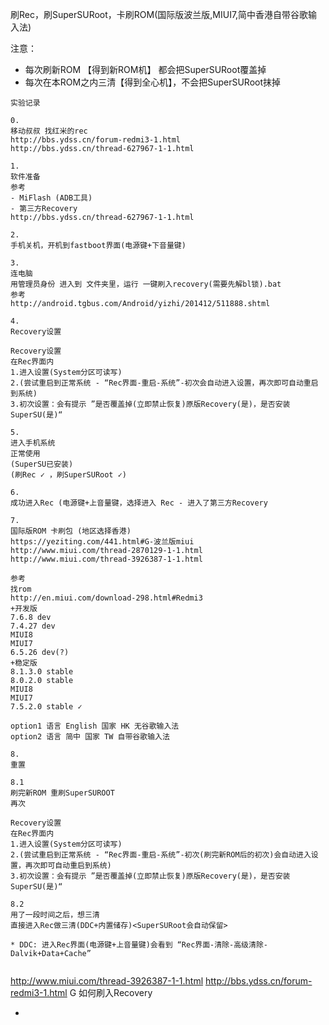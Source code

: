 
刷Rec，刷SuperSURoot，卡刷ROM(国际版波兰版,MIUI7,简中香港自带谷歌输入法)

注意：
- 每次刷新ROM 【得到新ROM机】 都会把SuperSURoot覆盖掉
- 每次在本ROM之内三清【得到全心机】，不会把SuperSURoot抹掉

```
实验记录

0.
移动叔叔 找红米的rec
http://bbs.ydss.cn/forum-redmi3-1.html
http://bbs.ydss.cn/thread-627967-1-1.html

1.
软件准备
参考
- MiFlash (ADB工具)
- 第三方Recovery
http://bbs.ydss.cn/thread-627967-1-1.html

2.
手机关机，开机到fastboot界面(电源键+下音量键)

3.
连电脑
用管理员身份 进入到 文件夹里，运行 一键刷入recovery(需要先解bl锁).bat
参考
http://android.tgbus.com/Android/yizhi/201412/511888.shtml

4.
Recovery设置

Recovery设置
在Rec界面内
1.进入设置(System分区可读写)
2.(尝试重启到正常系统 - “Rec界面-重启-系统”-初次会自动进入设置，再次即可自动重启到系统)
3.初次设置：会有提示 ”是否覆盖掉(立即禁止恢复)原版Recovery(是)，是否安装SuperSU(是)“

5.
进入手机系统
正常使用
(SuperSU已安装)
(刷Rec ✓ ，刷SuperSURoot ✓)

6.
成功进入Rec (电源键+上音量键，选择进入 Rec - 进入了第三方Recovery

7.
国际版ROM 卡刷包 (地区选择香港)
https://yeziting.com/441.html#G-波兰版miui
http://www.miui.com/thread-2870129-1-1.html
http://www.miui.com/thread-3926387-1-1.html

参考
找rom
http://en.miui.com/download-298.html#Redmi3
+开发版
7.6.8 dev
7.4.27 dev
MIUI8
MIUI7
6.5.26 dev(?)
+稳定版
8.1.3.0 stable
8.0.2.0 stable
MIUI8
MIUI7
7.5.2.0 stable ✓

option1 语言 English 国家 HK 无谷歌输入法
option2 语言 简中 国家 TW 自带谷歌输入法

8.
重置

8.1
刷完新ROM 重刷SuperSUROOT
再次

Recovery设置
在Rec界面内
1.进入设置(System分区可读写)
2.(尝试重启到正常系统 - “Rec界面-重启-系统”-初次(刷完新ROM后的初次)会自动进入设置，再次即可自动重启到系统)
3.初次设置：会有提示 ”是否覆盖掉(立即禁止恢复)原版Recovery(是)，是否安装SuperSU(是)“

8.2
用了一段时间之后，想三清
直接进入Rec做三清(DDC+内置储存)<SuperSURoot会自动保留>

* DDC: 进入Rec界面(电源键+上音量键)会看到 “Rec界面-清除-高级清除-Dalvik+Data+Cache”


```


http://www.miui.com/thread-3926387-1-1.html
http://bbs.ydss.cn/forum-redmi3-1.html
G 如何刷入Recovery

-


